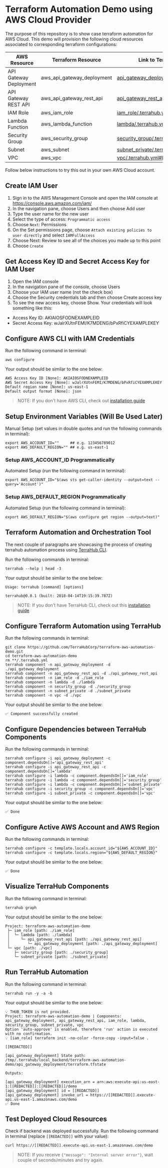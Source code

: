 # Terraform Automation Demo using AWS Cloud Provider

The purpose of this repository is to show case terraform automation for AWS
Cloud. This demo will provision the following cloud resources associated to
corresponding terraform configurations:

| AWS Resource | Terraform Resource | Link to TerraHub Config |
|-----------------------|--------------------|-------------------------|
| API Gateway Deployment | aws_api_gateway_deployment | [api_gateway_deployment/.terrahub.yml#L2](https://github.com/TerraHubCorp/terraform-aws-automation-demo/blob/master/api_gateway_deployment/.terrahub.yml#L2) |
| API Gateway REST API | aws_api_gateway_rest_api | [api_gateway_rest_api/.terrahub.yml#L2](https://github.com/TerraHubCorp/terraform-aws-automation-demo/blob/master/api_gateway_rest_api/.terrahub.yml#L2) |
| IAM Role | aws_iam_role | [iam_role/.terrahub.yml#L2](https://github.com/TerraHubCorp/terraform-aws-automation-demo/blob/master/iam_role/.terrahub.yml#L2) |
| Lambda Function | aws_lambda_function | [lambda/.terrahub.yml#L2](https://github.com/TerraHubCorp/terraform-aws-automation-demo/blob/master/lambda/.terrahub.yml#L2) |
| Security Group | aws_security_group | [security_group/.terrahub.yml#L2](https://github.com/TerraHubCorp/terraform-aws-automation-demo/blob/master/security_group/.terrahub.yml#L2) |
| Subnet | aws_subnet | [subnet_private/.terrahub.yml#L2](https://github.com/TerraHubCorp/terraform-aws-automation-demo/blob/master/subnet_private/.terrahub.yml#L2) |
| VPC | aws_vpc | [vpc/.terrahub.yml#L2](https://github.com/TerraHubCorp/terraform-aws-automation-demo/blob/master/vpc/.terrahub.yml#L2) |

Follow below instructions to try this out in your own AWS Cloud account.

## Create IAM User
1. Sign in to the AWS Management Console and open the IAM console at https://console.aws.amazon.com/iam/
2. In the navigation pane, choose Users and then choose Add user
3. Type the user name for the new user
4. Select the type of access: `Programmatic access`
5. Choose `Next`: Permissions
6. On the Set permissions page, choose `Attach existing policies to user directly` and select `IAMFullAccess`
7. Choose Next: Review to see all of the choices you made up to this point
8. Choose `Create`

## Get Access Key ID and Secret Access Key for IAM User
1. Open the IAM console
2. In the navigation pane of the console, choose Users
3. Choose your IAM user name (not the check box)
4. Choose the Security credentials tab and then choose Create access key
5. To see the new access key, choose Show. Your credentials will look something like this:
  - Access Key ID: AKIAIOSFODNEXAMPLEID
  - Secret Access Key: wJalrXUtnFEMI/K7MDENG/bPxRfiCYEXAMPLEKEY

## Configure AWS CLI with IAM Credentials

Run the following command in terminal:
```shell
aws configure
```

Your output should be similar to the one below:
```
AWS Access Key ID [None]: AKIAIOSFODNEXAMPLEID
AWS Secret Access Key [None]: wJalrXUtnFEMI/K7MDENG/bPxRfiCYEXAMPLEKEY
Default region name [None]: us-east-1
Default output format [None]: json
```

> NOTE: If you don't have AWS CLI, check out
[installation guide](https://docs.aws.amazon.com/cli/latest/userguide/installing.html)

## Setup Environment Variables (Will Be Used Later)

Manual Setup (set values in double quotes and run the following commands in terminal):
```shell
export AWS_ACCOUNT_ID=""     ## e.g. 123456789012
export AWS_DEFAULT_REGION="" ## e.g. us-east-1
```

### Setup AWS_ACCOUNT_ID Programmatically

Automated Setup (run the following command in terminal):
```shell
export AWS_ACCOUNT_ID="$(aws sts get-caller-identity --output=text --query='Account')"
```

### Setup AWS_DEFAULT_REGION Programmatically

Automated Setup (run the following command in terminal):
```shell
export AWS_DEFAULT_REGION="$(aws configure get region --output=text)"
```

## Terraform Automation and Orchestration Tool

The next couple of paragraphs are showcasing the process of creating terrahub
automation process using [TerraHub CLI](https://github.com/TerraHubCorp/terrahub).

Run the following commands in terminal:
```shell
terrahub --help | head -3
```

Your output should be similar to the one below:
```
Usage: terrahub [command] [options]

terrahub@0.0.1 (built: 2018-04-14T19:15:39.787Z)
```

> NOTE: If you don't have TerraHub CLI, check out this
[installation guide](https://www.npmjs.com/package/terrahub)

## Configure Terraform Automation using TerraHub

Run the following commands in terminal:
```shell
git clone https://github.com/TerraHubCorp/terraform-aws-automation-demo.git
cd terraform-aws-automation-demo
rm **/.terrahub.yml
terrahub component -n api_gateway_deployment -d ./api_gateway_deployment
terrahub component -n api_gateway_rest_api -d ./api_gateway_rest_api
terrahub component -n iam_role -d ./iam_role
terrahub component -n lambda -d ./lambda
terrahub component -n security_group -d ./security_group
terrahub component -n subnet_private -d ./subnet_private
terrahub component -n vpc -d ./vpc
```

Your output should be similar to the one below:
```
✅ Component successfully created
```

## Configure Dependencies between TerraHub Components

Run the following commands in terminal:
```shell
terrahub configure -i api_gateway_deployment -c component.dependsOn[]='api_gateway_rest_api'
terrahub configure -i api_gateway_rest_api -c component.dependsOn[]='lambda'
terrahub configure -i lambda -c component.dependsOn[]='iam_role'
terrahub configure -i lambda -c component.dependsOn[]='security_group'
terrahub configure -i lambda -c component.dependsOn[]='subnet_private'
terrahub configure -i security_group -c component.dependsOn[]='vpc'
terrahub configure -i subnet_private -c component.dependsOn[]='vpc'
```

Your output should be similar to the one below:
```
✅ Done
```

## Configure Active AWS Account and AWS Region

Run the following commands in terminal:
```shell
terrahub configure -c template.locals.account_id="${AWS_ACCOUNT_ID}"
terrahub configure -c template.locals.region="${AWS_DEFAULT_REGION}"
```

Your output should be similar to the one below:
```
✅ Done
```

## Visualize TerraHub Components

Run the following command in terminal:
```shell
terrahub graph
```

Your output should be similar to the one below:
```
Project: terraform-aws-automation-demo
 ├─ iam_role [path: ./iam_role]
 │  └─ lambda [path: ./lambda]
 │     └─ api_gateway_rest_api [path: ./api_gateway_rest_api]
 │        └─ api_gateway_deployment [path: ./api_gateway_deployment]
 └─ vpc [path: ./vpc]
    ├─ security_group [path: ./security_group]
    └─ subnet_private [path: ./subnet_private]
```

## Run TerraHub Automation

Run the following command in terminal:

```shell
terrahub run -y -a -b
```

Your output should be similar to the one below:
```
💡 THUB_TOKEN is not provided.
Project: terraform-aws-automation-demo | Components: api_gateway_deployment, api_gateway_rest_api, iam_role, lambda, security_group, subnet_private, vpc
Option 'auto-approve' is enabled, therefore 'run' action is executed with no confirmation.
💡 [iam_role] terraform init -no-color -force-copy -input=false .

[[REDACTED]]

[api_gateway_deployment] State path: /tmp/.terrahub/local_backend/terraform-aws-automation-demo/api_gateway_deployment/terraform.tfstate

Outputs:

[api_gateway_deployment] execution_arn = arn:aws:execute-api:us-east-1:[[REDACTED]]:[[REDACTED]]/demo
[api_gateway_deployment] id = [[REDACTED]]
[api_gateway_deployment] invoke_url = https://[[REDACTED]].execute-api.us-east-1.amazonaws.com/demo
✅ Done
```

## Test Deployed Cloud Resources

Check if backend was deployed successfully. Run the following command in terminal (replace `[[REDACTED]]` with your value):
```
curl https://[[REDACTED]].execute-api.us-east-1.amazonaws.com/demo
```

> NOTE: If you receive `{"message": "Internal server error"}`, wait couple of seconds/minutes and try again.

